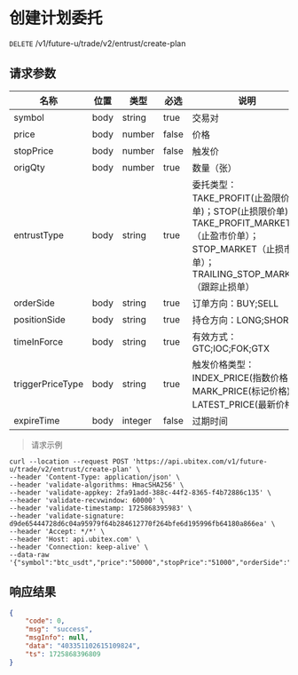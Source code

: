 # 创建计划委托

`DELETE` /v1/future-u/trade/v2/entrust/create-plan

## 请求参数

| 名称                 | 位置   | 类型      | 必选    | 说明                                                                                                           |
|--------------------|------|---------|-------|--------------------------------------------------------------------------------------------------------------|
| symbol             | body | string  | true  | 交易对                                                                                                          |
| price              | body | number  | false | 价格                                                                                                           |
| stopPrice          | body | number  | false | 触发价                                                                                                          |
| origQty            | body | number  | true  | 数量（张）                                                                                                        |
| entrustType        | body | string  | true  | 委托类型：TAKE_PROFIT(止盈限价单)；STOP(止损限价单)；TAKE_PROFIT_MARKET（止盈市价单）；STOP_MARKET（止损市价单）；TRAILING_STOP_MARKET（跟踪止损单） |
| orderSide          | body | string  | true  | 订单方向：BUY;SELL                                                                                                |
| positionSide       | body | string  | true  | 持仓方向：LONG;SHORT                                                                                              |
| timeInForce        | body | string  | true  | 有效方式：GTC;IOC;FOK;GTX                                                                                         |
| triggerPriceType   | body | string  | true  | 触发价格类型：INDEX_PRICE(指数价格); MARK_PRICE(标记价格)；LATEST_PRICE(最新价格)                                                |
| expireTime         | body | integer | false | 过期时间                                                                                                         |

> 请求示例

```shell
curl --location --request POST 'https://api.ubitex.com/v1/future-u/trade/v2/entrust/create-plan' \
--header 'Content-Type: application/json' \
--header 'validate-algorithms: HmacSHA256' \
--header 'validate-appkey: 2fa91add-388c-44f2-8365-f4b72886c135' \
--header 'validate-recvwindow: 60000' \
--header 'validate-timestamp: 1725868395983' \
--header 'validate-signature: d9de65444728d6c04a95979f64b284612770f264bfe6d195996fb64180a866ea' \
--header 'Accept: */*' \
--header 'Host: api.ubitex.com' \
--header 'Connection: keep-alive' \
--data-raw '{"symbol":"btc_usdt","price":"50000","stopPrice":"51000","orderSide":"BUY","entrustType":"TAKE_PROFIT","origQty":10,"positionSide":"LONG","timeInForce":"GTC","triggerPriceType":"INDEX_PRICE"}'
```

## 响应结果

```json
{
    "code": 0,
    "msg": "success",
    "msgInfo": null,
    "data": "403351102615109824",
    "ts": 1725868396809
}
```

